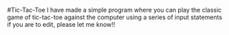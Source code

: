 #Tic-Tac-Toe
I have made a simple program where you can play the classic game of tic-tac-toe against the computer using a series of input statements
if you are to edit, please let me know!!
